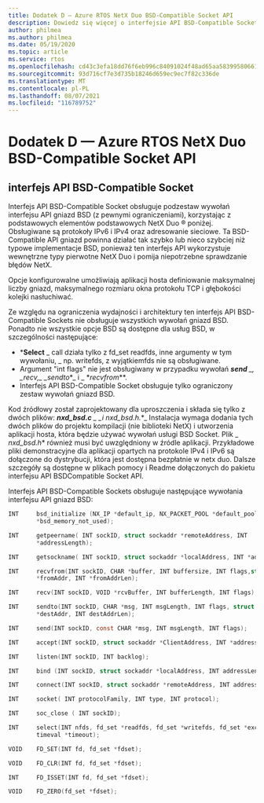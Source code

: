 ```yaml
---
title: Dodatek D — Azure RTOS NetX Duo BSD-Compatible Socket API
description: Dowiedz się więcej o interfejsie API BSD-Compatible Socket dla protokołu IPv4 i IPv6.
author: philmea
ms.author: philmea
ms.date: 05/19/2020
ms.topic: article
ms.service: rtos
ms.openlocfilehash: cd43c3efa18dd76f6eb996c84091024f48ad65aa5839958066161080dc02127e
ms.sourcegitcommit: 93d716cf7e3d735b18246d659ec9ec7f82c336de
ms.translationtype: MT
ms.contentlocale: pl-PL
ms.lasthandoff: 08/07/2021
ms.locfileid: "116789752"
---
```

# <a name="appendix-d---azure-rtos-netx-duo-bsd-compatible-socket-api"></a>Dodatek D — Azure RTOS NetX Duo BSD-Compatible Socket API

## <a name="bsd-compatible-socket-api"></a>interfejs API BSD-Compatible Socket 
Interfejs API BSD-Compatible Socket obsługuje podzestaw wywołań interfejsu API gniazd BSD (z pewnymi ograniczeniami), korzystając z podstawowych elementów podstawowych NetX Duo &reg; poniżej. Obsługiwane są protokoły IPv6 i IPv4 oraz adresowanie sieciowe. Ta BSD-Compatible API gniazd powinna działać tak szybko lub nieco szybciej niż typowe implementacje BSD, ponieważ ten interfejs API wykorzystuje wewnętrzne typy pierwotne NetX Duo i pomija niepotrzebne sprawdzanie błędów NetX.  

Opcje konfigurowalne umożliwiają aplikacji hosta definiowanie maksymalnej liczby gniazd, maksymalnego rozmiaru okna protokołu TCP i głębokości kolejki nasłuchiwać.

Ze względu na ograniczenia wydajności i architektury ten interfejs API BSD-Compatible Sockets nie obsługuje wszystkich wywołań gniazd BSD. Ponadto nie wszystkie opcje BSD są dostępne dla usług BSD, w szczególności następujące:

  - ***Select** _ call działa tylko z fd_set readfds, inne argumenty w tym wywołaniu, \_ np. writefds, z wyjątkiemfds nie są obsługiwane.
  - Argument "int flags" nie jest obsługiwany w przypadku wywołań ***send** _, _*_recv,_*_ _*_sendto_*_ i _ *_recvfrom_**. 
  - Interfejs API BSD-Compatible Socket obsługuje tylko ograniczony zestaw wywołań gniazd BSD.

Kod źródłowy został zaprojektowany dla uproszczenia i składa się tylko z dwóch plików: ***nxd_bsd.c** _ _*_i nxd_bsd.h._*_ Instalacja wymaga dodania tych dwóch plików do projektu kompilacji (nie biblioteki NetX) i utworzenia aplikacji hosta, która będzie używać wywołań usługi BSD Socket. Plik _ *_nxd_bsd.h_** również musi być uwzględniony w źródle aplikacji. Przykładowe pliki demonstracyjne dla aplikacji opartych na protokole IPv4 i IPv6 są dołączone do dystrybucji, która jest dostępna bezpłatnie w netx duo. Dalsze szczegóły są dostępne w plikach pomocy i Readme dołączonych do pakietu interfejsu API BSDCompatible Socket API.

Interfejs API BSD-Compatible Sockets obsługuje następujące wywołania interfejsu API gniazd BSD:

```c
INT     bsd_initialize (NX_IP *default_ip, NX_PACKET_POOL *default_pool, CHAR
        *bsd_memory_not_used);
```
```c
INT     getpeername( INT sockID, struct sockaddr *remoteAddress, INT
        *addressLength);
```
```c
INT     getsockname( INT sockID, struct sockaddr *localAddress, INT *addressLength);
```
```c
INT     recvfrom(INT sockID, CHAR *buffer, INT buffersize, INT flags,struct sockaddr
        *fromAddr, INT *fromAddrLen);
```
```c        
INT     recv(INT sockID, VOID *rcvBuffer, INT bufferLength, INT flags);
```
```c
INT     sendto(INT sockID, CHAR *msg, INT msgLength, INT flags, struct sockaddr
        *destAddr, INT destAddrLen);
```
```c        
INT     send(INT sockID, const CHAR *msg, INT msgLength, INT flags);
```
```c
INT     accept(INT sockID, struct sockaddr *ClientAddress, INT *addressLength);
```
```c
INT     listen(INT sockID, INT backlog);
```
```c
INT     bind (INT sockID, struct sockaddr *localAddress, INT addressLength);
```
```c
INT     connect(INT sockID, struct sockaddr *remoteAddress, INT addressLength);
```
```c
INT     socket( INT protocolFamily, INT type, INT protocol);
```
```c
INT     soc_close ( INT sockID);
```
```c
INT     select(INT nfds, fd_set *readfds, fd_set *writefds, fd_set *exceptfds, struct
        timeval *timeout);
```
```c
VOID    FD_SET(INT fd, fd_set *fdset);
```
```c
VOID    FD_CLR(INT fd, fd_set *fdset);
```
```c
INT     FD_ISSET(INT fd, fd_set *fdset);
```
```c
VOID    FD_ZERO(fd_set *fdset);
```